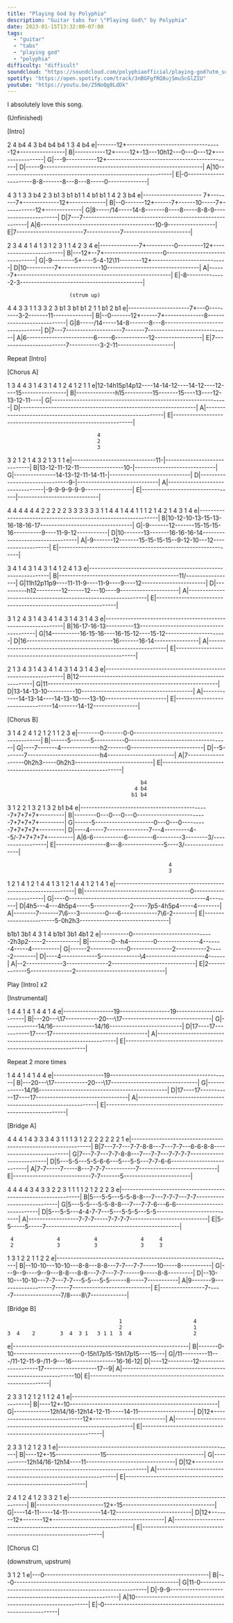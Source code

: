 ```yaml
---
title: "Playing God by Polyphia"
description: "Guitar tabs for \"Playing God\" by Polyphia"
date: 2023-01-15T13:32:00-07:00
tags:
  - "guitar"
  - "tabs"
  - "playing god"
  - "polyphia"
difficulty: "difficult"
soundcloud: "https://soundcloud.com/polyphiaofficial/playing-god?utm_source=clipboard&utm_medium=text&utm_campaign=social_sharing"
spotify: "https://open.spotify.com/track/3nBGFgfRQ8ujSmu5cGlZIU"
youtube: "https://youtu.be/Z5NoQg8LdDk"
---
```


I absolutely love this song.

(Unfinished)

[Intro]

   2                      4                   b4
   4 3   b4  b4  b4       1    3  4           b4
e|-------12+----------------------------------12+----------------|
B|-----------12+-----12+-13---10h12---0---0---12+----------------|
G|---9-----------12+---------------------------------------------|
D|-----9---------------------------------------------------------|
A|10-------------------------------------------------------------|
E|-0----------------------8-8-------8---8---8-----0--------------|

  4
  3
  1                        3            3        b4
  2       3 b1     3 b1 b1 1  4  b1 b1  1 4  2 3 b4
e|--------------------- 7+--------7+-------------12+-------------|
B|--0-------12+------7+------10-----7+-----------12+-------------|
G|8-----/14-----14-8-------8----8-----8-8-9----------------------|
D|7---7----------------------------------------------------------|
A|6-----------------------------------------10-9-----------------|
E|7------------------------7------------7------------------------|

   2
   3              4 4
   1  4 1 3 1 2 3 1 1  4       2    3 4
e|--------------7+----------0---------12+------------------------|
B|---12+--7+---------------------0-------------------------------|
G|-9--------5+----5-4-12\11--------12+---------------------------|
D|10----------7+--------------10---------------------------------|
A|------7+-------------------------------------------------------|
E|-8--------------2-3--------------------------------------------|

                        (strum up)
  4                        4
  3                        3
  1                        1           3 3
  2       3 b1     3 b1 b1 2           1 1 b1  2 b1
e|----------------------7+---0---------3-2-------11--------------|
B|--0-------12+------7+--------------8---------------------------|
G|8-----/14-----14-8-------8---8---------------------------------|
D|7---7--------------------7-------7-----------------------------|
A|6------------------------6-----6------------12-----------------|
E|7------------------------7-----------3-2-11--------------------|

Repeat [Intro]

[Chorus A]

   1  3  4        4  3     1  4  3  1  4  1  2  4  1  2  1  1
e|12-14h15p14p12----14-14-12----14-12----12----15----------------|
B|--------------h15----------15-------15----13----12-13-12-11----|
G|---------------------------------------------------------------|
D|---------------------------------------------------------------|
A|---------------------------------------------------------------|
E|---------------------------------------------------------------|

                                 4
                                 2
                                 3
   3  2  1  2  1  4  3  2  1  3  1   1
e|------------------------------11-|-----------------------------|
B|13-12-11-12-11----------------10-|-----------------------------|
G|---------------14-13-12-11-14-11-|-----------------------------|
D|-------------------------------9-|-----------------------------|
A|---------------------------------|-9-9-9-9-9-9-----------------|
E|---------------------------------|-----------------------------|

   4        4        4  4  4  4
   2        2        2  2  2  3
   3        3        3  3  3  1
   1  4  4  1  4  4  1  1  1  2   1  4  2 1  4  3 1  4
e|---------------------------------------------------------------|
B|10-12-10-13-15-13-16-18-16-17-\--------------------------------|
G|-9-------12-------15-15-15-16-\---------9----11-9-12-----------|
D|10-------13-------16-16-16-14-\--------------------------------|
A|-9-------12-------15-15-15-15-\-9-12-10---12-------------------|
E|---------------------------------------------------------------|

   3  4    1  4  3    1  4  3 1  4 1  2  4 1  3
e|---------------------------------------------------------------|
B|-------------------------------------------11/-----------------|
G|11h12p11p9----11-11-9----11-9----9----12-----------------------|
D|----------h12---------12------12---10----9---------------------|
A|---------------------------------------------------------------|
E|---------------------------------------------------------------|

   3
   1
   2  4  3  1  4  3  4  1  4  3  1  4  3  1  4  3
e|---------------------------------------------------------------|
B|16-17-16-13----------13----------------------------------------|
G|14----------16-15-16----16-15-12----15-12----------------------|
D|16-------------------------------16-------16-14----------------|
A|---------------------------------------------------------------|
E|---------------------------------------------------------------|

   2
   1
   3  4  3  1  4  3  4  1  4  3  1  4  3  1  4  3
e|---------------------------------------------------------------|
B|12-------------------------------------------------------------|
G|11-------------------------------------------------------------|
D|13-14-13-10----------10----------------------------------------|
A|------------14-13-14----14-13-10----13-10----------------------|
E|---------------------------------14-------14-12----------------|

[Chorus B]

  3 1 4 2   4 1 2       1 2   1   1 2   3
e|--------0-------0-0--------------------------------------------|
B|------5-------5-----------0------------------------------------|
G|----7-------4--------------h2-------0--------------------------|
D|--5-------7--------------------------h4------------------------|
A|7-------------------0h2h3-----0h2h3----------------------------|
E|---------------------------------------------------------------|

                                               b4
                                             4 b4
                                            b1 b4
  3   1 2   2   1   3           2   1   3 2 b1 b4
e|----------------------------------------------7+7+7+7+---------|
B|--------0---0---0---0-------------------------7+7+7+7+---------|
G|------5---------------------0---0---0---------7+7+7+7+---------|
D|----4-----7---------------7---4---------4--5/-7+7+7+7+---------|
A|6-6-----------6---------6---------3--------3/------------------|
E|------------------8---8---------------5----3/------------------|

                                                        4
                                                        3
  1 2   1 4 1 2 1 4   4 1 3   1 2   1 4   4 1   2 1 4   1
e|---------------------------------------------------------------|
B|--------------------------------------0------------------------|
G|----0-------------------------------------------------4--------|
D|4h5---4---4h5p4-----5-------------2-----7p5-4h5p4-----4--------|
A|--------7-------7\6---3---------0---6-------------7\6-2--------|
E|------------------------5-0h2h3--------------------------------|

 b1b1 3b1     4 3 1 4          b1b1 3b1 4b1 2
e|----------0-----------------------------2h3p2-----2------------|
B|--------0--h4---------0---------------4-------4-----4----------|
G|------2-------------0---------------2-----------2-----2--------|
D|----4-------------5--------------\4---------------------4------|
A|--2-------------3---------------2------------------------------|
E|2-------------5---------------2--------------------------------|

Play [Intro] x2

[Instrumental]

   1  4     4  1     4 1  4     4  1     4
e|------------------19------------------19-----------------------|
B|---20---\17------------20---\17--------------------------------|
G|------------14/16---------------14/16--------------------------|
D|17----17\-----------17----17\----------------------------------|
A|---------------------------------------------------------------|
E|---------------------------------------------------------------|

Repeat 2 more times

   1  4     4  1     4 1  4     4
e|------------------19-------------------------------------------|
B|---20---\17------------20---\17\-------------------------------|
G|------------14/16----------------------------------------------|
D|17----17\-----------17----17\--\-------------------------------|
A|---------------------------------------------------------------|
E|---------------------------------------------------------------|

[Bridge A]

  4             4     4         1   4
  3             3     3         4   3
  1             1     1         3   1
  2             2   2 2       2 2   2   1
e|---------------------------------------------------------------|
B|7---7-7---7-7-8-8---7---7-7---6-6-8-8--------------------------|
G|7---7-7---7-7-8-8---7---7-7---7-7-7-7--------------------------|
D|5---5-5---5-5-6-6---5---5-5---7-7-6-6--------------------------|
A|7-7-----7-----8---7-7-7-----------7----------------------------|
E|----------------------------7-7-------5------------------------|

  4             4     4       4
  3         4   3     3       2
  2         3   1     1       1
  1       2 1   2   2 2       3
e|---------------------------------------------------------------|
B|5---5-5---5-5-8-8---7---7-7-7---7-7----------------------------|
G|5---5-5---5-5-8-8---7---7-7-6---6-6----------------------------|
D|5---5-5---4-4-7-7---5---5-5-5---5-5----------------------------|
A|------------------7-7-7-----7-7-7-7----------------------------|
E|5-5-----5-----7------------------------------------------------|

     4              4           4              4     4
     2              3           3              3     3
  1  3            1 2         2 1         1    2     2
e|---------------------------------------------------------------|
B|--10-10---10-10---8-8---8-8---7-7---7-7-----10-----8-----------|
G|---9--9----9--9---8-8---8-8---7-7---7-7------9-----8-8---------|
D|--10-10---10-10---7-7---7-7---5-5---5-5------8-----7-----------|
A|9-------9-------------------7-----7----------------------------|
E|----------------7-----7-----------------7/8----8\7-------------|

[Bridge B]

                                        1                       4
                                        2                       1
    3  4    2        3  4  3 1   3 1 1  3  4                    2
e|---------------------------------------------------------------|
B|-------0-10------------------------0-15h17p15-15h17p15----15---|
G|/11---------11---/11-12-11-9-/11-9---16----------------16-16-12|
D|----12---------12--------------------17-------------------17--9|
A|-------------------------------------------------------------10|
E|---------------------------------------------------------------|

   2   3   3    1  2     1  2  1  1  2  4  1
e|---------------------------------------------------------------|
B|----12+-10-----------------------------------------------------|
G|-------------12h14/16-12h14-12-11-----14-11--------------------|
D|12+-------------------------------12+--------------------------|
A|---------------------------------------------------------------|
E|---------------------------------------------------------------|

   2   3   3  1  2     1  2  3  1
e|---------------------------------------------------------------|
B|----12+-15----------------15-----------------------------------|
G|-----------12h14/16-12h14----11--------------------------------|
D|12+------------------------------------------------------------|
A|---------------------------------------------------------------|
E|---------------------------------------------------------------|

   2   4  1  2   4  1  2   3   3  2  1
e|---------------------------------------------------------------|
B|------------------------12+-15---------------------------------|
G|----14-11-----14-11------------14-12---------------------------|
D|12+-------12+-------12+----------------------------------------|
A|---------------------------------------------------------------|
E|---------------------------------------------------------------|

[Chorus C]

(downstrum, upstrum)

   3
   1
   2 1
e|---0-----------------------------------------------------------|
B|---0-----------------------------------------------------------|
G|11-0-----------------------------------------------------------|
D|-9-9-----------------------------------------------------------|
A|10-------------------------------------------------------------|
E|-0-------------------------------------------------------------|
